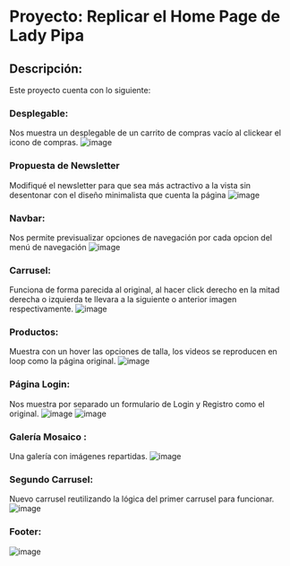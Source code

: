 # Proyecto: Replicar el Home Page de Lady Pipa

## Descripción:
Este proyecto cuenta con lo siguiente:


### Desplegable:
Nos muestra un desplegable de un carrito de compras vacío al clickear el icono de compras.
![image](https://github.com/user-attachments/assets/a0d221a2-f254-4f54-8490-5f0c3e8171b4)

### Propuesta de Newsletter
Modifiqué el newsletter para que sea más actractivo a la vista sin desentonar con el diseño minimalista que cuenta la página
![image](https://github.com/user-attachments/assets/2ad3580b-1d60-4169-a2c5-c19a20010de0)

### Navbar:
Nos permite previsualizar opciones de navegación por cada opcion del menú de navegación
![image](https://github.com/user-attachments/assets/da99d090-a399-4f32-b607-db57a35729fe)

### Carrusel:
Funciona de forma parecida al original, al hacer click derecho en la mitad derecha o izquierda te llevara a la siguiente o anterior imagen respectivamente.
![image](https://github.com/user-attachments/assets/85fe3658-0e04-48ed-9219-337aad3ef629)

### Productos:
Muestra con un hover las opciones de talla, los videos se reproducen en loop como la página original.
![image](https://github.com/user-attachments/assets/41be157d-9c83-4f36-b000-de3e58ac5cba)

### Página Login:
Nos muestra por separado un formulario de Login y Registro como el original.
![image](https://github.com/user-attachments/assets/5ebb5a6e-1547-490b-ba05-2ee82d9d201a)
![image](https://github.com/user-attachments/assets/7b32f708-f68e-43fd-a9dc-a114125517dc)

### Galería Mosaico :
Una galería con imágenes repartidas.
![image](https://github.com/user-attachments/assets/53906a26-b8c3-44d1-9f53-f663eac6910a)

### Segundo Carrusel:
Nuevo carrusel reutilizando la lógica del primer carrusel para funcionar.
![image](https://github.com/user-attachments/assets/9186df4b-bbf4-4d1a-aa52-50cb456338bc)

### Footer:
![image](https://github.com/user-attachments/assets/faa488ed-6c44-45a0-bba0-d69c1b85c824)







